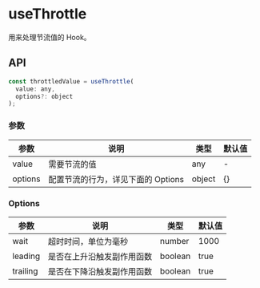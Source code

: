# useThrottle

用来处理节流值的 Hook。

## API

```javascript
const throttledValue = useThrottle(
  value: any,
  options?: object
);
```

### 参数

| 参数  | 说明                     | 类型   | 默认值 |
|-------|--------------------------|--------|--------|
| value | 需要节流的值         | any    | -      |
| options  | 配置节流的行为，详见下面的 Options                  | object                  | {}    |


### Options

| 参数  | 说明                     | 类型   | 默认值 |
|-------|--------------------------|--------|--------|
| wait | 超时时间，单位为毫秒 | number | 1000 |
| leading | 是否在上升沿触发副作用函数 | boolean | true |
| trailing | 是否在下降沿触发副作用函数 | boolean | true |
